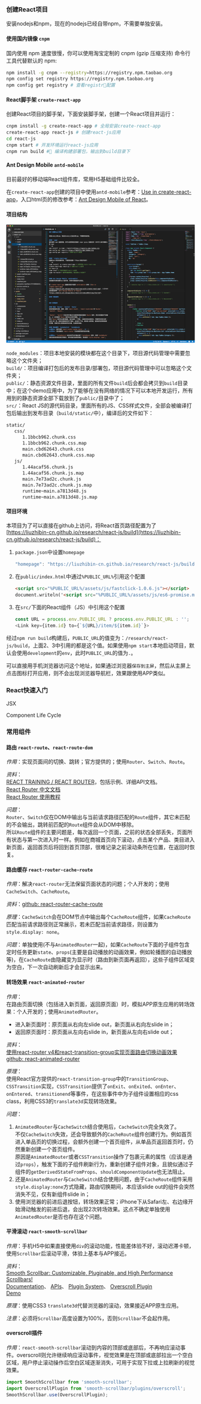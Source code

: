 ### 创建React项目

安装nodejs和npm，现在的nodejs已经自带npm，不需要单独安装。

#### 使用国内镜像 `cnpm`
国内使用 npm 速度很慢，你可以使用淘宝定制的 cnpm (gzip 压缩支持) 命令行工具代替默认的 npm:
```sh
npm install -g cnpm --registry=https://registry.npm.taobao.org
npm config set registry https://registry.npm.taobao.org
npm config get registry # 查看registr配置
```

#### React脚手架 `create-react-app`
创建React项目的脚手架，下面安装脚手架，创建一个React项目并运行：
```sh
cnpm install -g create-react-app # 全局安装create-react-app
create-react-app react-js # 创建react-js应用
cd react-js
cnpm start # 开发环境运行react-js应用
cnpm run build # 编译构建部署包，输出到build目录下
```

#### Ant Design Mobile `antd-mobile`
目前最好的移动端React组件库，常用H5基础组件比较全。

在`create-react-app`创建的项目中使用`antd-mobile`参考：[Use in create-react-app](https://mobile.ant.design/docs/react/use-with-create-react-app)，入口html页的修改参考：[Ant Design Mobile of React](https://mobile.ant.design/docs/react/introduce#Getting-Started)。

#### 项目结构
![Hello React项目结构](./public/assets/images/project-structure.png)

`node_modules`：项目本地安装的模块都在这个目录下，项目源代码管理中需要忽略这个文件夹；<br />
`build/`：项目编译打包后的发布目录/部署包，项目源代码管理中可以忽略这个文件夹；<br />
`public/`：静态资源文件目录，里面的所有文件`build`后会都会拷贝到`build`目录中；在这个demo应用中，为了能够在没有网络的情况下可以本地开发运行，所有用到的静态资源全部下载放到了`public/`目录中了；<br />
`src/`：React JS的源代码目录，里面所有的JS、CSS样式文件，全部会被编译打包后输出到发布目录（`build/static/`中），编译后的文件如下：<br />
```
static/
   css/
      1.1bbcb962.chunk.css
      1.1bbcb962.chunk.css.map
      main.cbd62643.chunk.css
      main.cbd62643.chunk.css.map
   js/
      1.44acaf56.chunk.js
      1.44acaf56.chunk.js.map
      main.7e73ad2c.chunk.js
      main.7e73ad2c.chunk.js.map
      runtime~main.a7813d48.js
      runtime~main.a7813d48.js.map
```

#### 项目环境
本项目为了可以直接在github上访问，将React首页路径配置为了[https://liuzhibin-cn.github.io/research/react-js/build](https://liuzhibin-cn.github.io/research/react-js/build)：

1. `package.json`中设置`homepage`
   ```js
   "homepage": "https://liuzhibin-cn.github.io/research/react-js/build"
   ```
2. 在`public/index.html`中通过`%PUBLIC_URL%`引用这个配置
   ```html
   <script src="%PUBLIC_URL%/assets/js/fastclick-1.0.6.js"></script>
   document.writeln('<script src="%PUBLIC_URL%/assets/js/es6-promise.min-3.2.2.js"></script>');
   ```
3. 在`src/`下面的React组件（JS）中引用这个配置
   ```js
   const URL = process.env.PUBLIC_URL ? process.env.PUBLIC_URL : '';
   <Link key={item.id} to={`${URL}/item/${item.id}`}>
   ```

经过`npm run build`构建后，`PUBLIC_URL`的值变为：`/research/react-js/build`，上面2、3中引用的都是这个值。如果使用`npm start`本地启动项目，默认会使用`development`的`env`，此时`PUBLIC_URL`的值为`.`。

可以直接用手机浏览器访问这个地址，如果通过浏览器`保存到主屏`，然后从主屏上点击图标打开应用，则不会出现浏览器导航栏，效果跟使用APP类似。

### React快速入门

JSX

Component Life Cycle


### 常用组件

#### 路由 `react-route`、`react-route-dom`
_作用_：实现页面间的切换、跳转；官方提供的；使用`Router`、`Switch`、`Route`。

_资料_：<br />
[REACT TRAINING / REACT ROUTER](https://reacttraining.com/react-router/web/example/basic)，包括示例、详细API文档。<br />
[React Router 中文文档](https://react-guide.github.io/react-router-cn/index.html) <br />
[React Router 使用教程](http://www.ruanyifeng.com/blog/2016/05/react_router.html)

_问题_：<br />
`Router`、`Switch`仅在DOM中输出与当前请求路径匹配的`Route`组件，其它未匹配的不会输出，跳转前匹配的`Route`组件会从DOM中移除。<br />
所以`Route`组件的主要问题是，每次返回一个页面，之前的状态全部丢失，页面所有状态与第一次进入时一样。例如在商城首页向下滚动，点击某个产品、类目进入新页面，返回首页后将回到首页顶部，很难记录之前滚动条所在位置，在返回时恢复。

#### 路由缓存 `react-router-cache-route`
_作用_：解决`react-router`无法保留页面状态的问题；个人开发的；使用`CacheSwitch`、`CacheRoute`。

_资料_：[github: react-router-cache-route](https://github.com/CJY0208/react-router-cache-route/blob/master/README_CN.md)

_原理_：`CacheSwitch`会在DOM节点中输出每个`CacheRoute`组件，如果`CacheRoute`匹配当前请求路径则正常展示，若未匹配当前请求路径，则设置为`style.display: none`。

_问题_：单独使用(不与`AnimatedRouter`一起)，如果`CacheRoute`下面的子组件包含定时任务更新`state`、`props`(主要是自动播放的动画效果，例如轮播图的自动播放等)，在`CacheRoute`由隐藏变为显示时（路由到新页面再返回），这些子组件区域变为空白，下一次自动刷新后才会显示出来。

#### 转场效果 `react-animated-router`
_作用_：<br />
在路由页面切换（包括进入新页面，返回原页面）时，模拟APP原生应用的转场效果：个人开发的；使用`AnimatedRouter`。
- 进入新页面时：原页面从右向左slide out，新页面从右向左slide in；
- 返回原页面时：原页面从左向右slide in，新页面从左向右slide out；

_资料_：<br />
[使用react-router v4和react-transition-group实现页面路由切换动画效果](http://www.qiqiboy.com/post/111) <br />
[github: react-animated-router](https://github.com/qiqiboy/react-animated-router)

_原理_：<br />
使用React官方提供的`react-transition-group`中的`TransitionGroup`、`CSSTransition`实现，`CSSTransition`提供了`onExit`、`onExited`、`onEnter`、`onEntered`、`transitionend`等事件，在这些事件中为子组件设置相应的css class，利用CSS3的`translate3d`实现转场效果。

_问题_：
1. `AnimatedRouter`与`CacheSwitch`结合使用后，`CacheSwitch`完全失效了。<br />
   不仅`CacheSwitch`失效，还会导致额外的`CacheRoute`组件创建行为。例如首页进入单品页的切换过程，会额外创建一个首页组件，从单品页返回首页时，仍然重新创建一个首页组件。<br />
   原因是`AnimatedRouter`或者`CSSTransition`操作了包裹元素的属性（应该是通过`props`），触发下面的子组件刷新行为，重新创建子组件对象，且貌似通过子组件的`getDerivedStateFromProps`、`shouldComponentUpdate`也无法阻止。
2. 还是`AnimatedRouter`与`CacheSwitch`结合使用问题，由于`CacheRoute`组件采用`style.display:none`方式隐藏，路由切换期间，本应该slide out的组件会突然消失不见，仅有新组件slide in；
3. 使用浏览器的前进后退按钮，转场效果正常；iPhone下从Safari左、右边缘开始滑动触发的前进后退，会出现2次转场效果。这点不确定单独使用`AnimatedRouter`是否也存在这个问题。

#### 平滑滚动 `react-smooth-scrollbar`
_作用_：手机H5中如果直接使用`div`的滚动功能，性能差体验不好，滚动迟滞卡顿，使用`Scrollbar`后滚动平滑，体验上基本与APP接近。

_资料_：<br />
[Smooth Scrollbar: Customizable, Pluginable, and High Performance Scrollbars!](https://idiotwu.github.io/smooth-scrollbar/) <br />
[Documentation](https://github.com/idiotWu/smooth-scrollbar/tree/develop/docs)、
[APIs](https://github.com/idiotWu/smooth-scrollbar/blob/develop/docs/api.md)、
[Plugin System](https://github.com/idiotWu/smooth-scrollbar/blob/develop/docs/plugin.md)、
[Overscroll Plugin](https://github.com/idiotWu/smooth-scrollbar/blob/develop/docs/overscroll.md) <br />
[Demo](http://idiotwu.github.io/react-smooth-scrollbar/)

_原理_：使用CSS3 `translate3d`代替浏览器的滚动，效果接近APP原生应用。

_注意_：必须将`Scrollbar`高度设置为100%，否则`Scrollbar`不会起作用。

#### overscroll插件
_作用_：`react-smooth-scrollbar`滚动到内容的顶部或底部后，不再响应滚动事件。overscroll则允许继续响应滚动事件，视觉效果是在顶部或底部拉出一个空白区域，用户停止滚动操作后空白区域逐渐消失，可用于实现下拉或上拉刷新的视觉效果。

```js
import SmoothScrollbar from 'smooth-scrollbar';
import OverscrollPlugin from 'smooth-scrollbar/plugins/overscroll';
SmoothScrollbar.use(OverscrollPlugin);
```